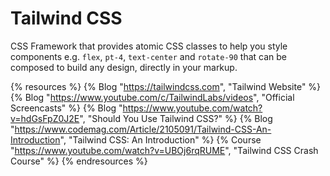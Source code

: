 # Tailwind CSS

CSS Framework that provides atomic CSS classes to help you style components e.g. `flex`, `pt-4`, `text-center` and `rotate-90` that can be composed to build any design, directly in your markup.

{% resources %}
  {% Blog "https://tailwindcss.com", "Tailwind Website" %}
  {% Blog "https://www.youtube.com/c/TailwindLabs/videos", "Official Screencasts" %}
  {% Blog "https://www.youtube.com/watch?v=hdGsFpZ0J2E", "Should You Use Tailwind CSS?" %}
  {% Blog "https://www.codemag.com/Article/2105091/Tailwind-CSS-An-Introduction", "Tailwind CSS: An Introduction" %}
  {% Course "https://www.youtube.com/watch?v=UBOj6rqRUME", "Tailwind CSS Crash Course" %}
{% endresources %}
